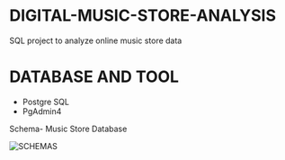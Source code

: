 # DIGITAL-MUSIC-STORE-ANALYSIS
SQL project to analyze online music store data

# DATABASE AND TOOL 

- Postgre SQL
- PgAdmin4

 Schema- Music Store Database
 
![SCHEMAS](https://github.com/abhirajapurav28/DIGITAL-MUSIC-STORE-ANALYSIS/assets/148940648/9f0e0de4-b8ae-4754-9863-46e5d021de33)

 
